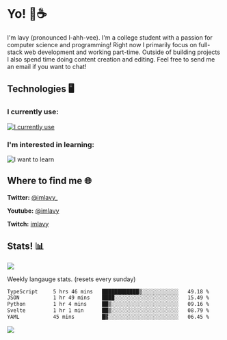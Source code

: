 # Yo! 🦊☕

I'm lavy (pronounced l-ahh-vee). I'm a college student with a passion for computer science and programming! Right now I primarily focus on full-stack web development and working part-time. Outside of building projects I also spend time doing content creation and editing. Feel free to send me an email if you want to chat!


## Technologies 🖥️

### I currently use:
[![I currently use](https://skillicons.dev/icons?i=ts,react,nextjs,nodejs,python,django,svelte,aws,emotion,electron,vite,styledcomponents,vercel,figma,github,vscode,mongo,docker,linux,ps,pr,ae&perline=8)](https://skillicons.dev)
### I'm interested in learning:
![I want to learn](https://skillicons.dev/icons?i=graphql,apollo,nginx,redis,threejs,supabase,astro&perline=8)

## Where to find me 🌐

**Twitter:** [@imlavy_](https://twitter.com/@imlavy_)

**Youtube:** [@imlavy](https://youtube.com/@imlavy)

**Twitch:** [imlavy](https://twitch.tv/imlavy)

## Stats! 📊
[![](https://visitcount.itsvg.in/api?id=lavyyy&icon=0&color=11)](https://visitcount.itsvg.in)

Weekly langauge stats. (resets every sunday)
<!--START_SECTION:waka-->

```txt
TypeScript     5 hrs 46 mins   ████████████▒░░░░░░░░░░░░   49.18 %
JSON           1 hr 49 mins    ████░░░░░░░░░░░░░░░░░░░░░   15.49 %
Python         1 hr 4 mins     ██▒░░░░░░░░░░░░░░░░░░░░░░   09.16 %
Svelte         1 hr 1 min      ██▒░░░░░░░░░░░░░░░░░░░░░░   08.79 %
YAML           45 mins         █▓░░░░░░░░░░░░░░░░░░░░░░░   06.45 %
```

<!--END_SECTION:waka-->

![](https://github-readme-stats.vercel.app/api?username=lavyyy&theme=midnight-purple&hide_border=true&include_all_commits=true&count_private=true)

